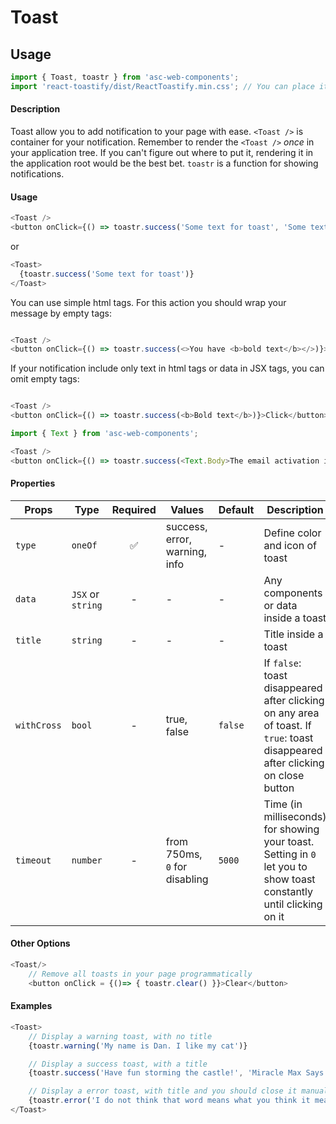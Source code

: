 # Toast

## Usage

```js
import { Toast, toastr } from 'asc-web-components';
import 'react-toastify/dist/ReactToastify.min.css'; // You can place it here, but recommended place this file in main file, which contains all css`s
```

#### Description

Toast allow you to add notification to your page with ease.
`<Toast />` is container for your notification. Remember to render the `<Toast />` *once* in your application tree. If you can't figure out where to put it, rendering it in the application root would be the best bet.
`toastr` is a function for showing notifications.

#### Usage

```js
<Toast />
<button onClick={() => toastr.success('Some text for toast', 'Some text for title', true)}>Click</button>
```

or 

```js
<Toast>
  {toastr.success('Some text for toast')}
</Toast>
```
You can use simple html tags. For this action you should wrap your message by empty tags:
```js

<Toast />
<button onClick={() => toastr.success(<>You have <b>bold text</b></>)}>Click</button>
```

If your notification include only text in html tags or data in JSX tags, you can omit empty tags:
```js

<Toast />
<button onClick={() => toastr.success(<b>Bold text</b>)}>Click</button>
```

```js
import { Text } from 'asc-web-components';

<Toast />
<button onClick={() => toastr.success(<Text.Body>The email activation instructions have been sent to the <b>{user.email}</b> email address</Text.Body>))}>Click</button>
```

#### Properties

| Props              | Type     | Required | Values                      | Default        | Description                                                       |
| ------------------ | -------- | :------: | --------------------------- | -------------- | ----------------------------------------------------------------- |
| `type`             | `oneOf`  |    ✅    | success, error, warning, info | -     | Define color and icon of toast                                           |
| `data`             | `JSX` or `string` |    -     | -                             | -     | Any components or data inside a toast                                                      |
| `title`            | `string` |    -     | -                             | -     | Title inside a toast                                                     |
| `withCross`       | `bool`   |    -     | true, false                   | `false`|If `false`: toast disappeared after clicking on any area of toast. If `true`:  toast disappeared after clicking on  close button|
| `timeout`       | `number`   |    -     | from 750ms, `0` for disabling                   | `5000`|Time (in milliseconds) for showing your toast. Setting in `0` let you to show toast constantly until clicking on it|

#### Other Options
```js
<Toast/>
    // Remove all toasts in your page programmatically
    <button onClick = {()=> { toastr.clear() }}>Clear</button>
```

#### Examples
```js
<Toast>
    // Display a warning toast, with no title
    {toastr.warning('My name is Dan. I like my cat')}

    // Display a success toast, with a title
    {toastr.success('Have fun storming the castle!', 'Miracle Max Says')}

    // Display a error toast, with title and you should close it manually
    {toastr.error('I do not think that word means what you think it means.', 'Inconceivable!', false)}
</Toast>
```
